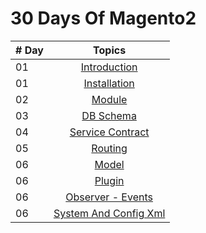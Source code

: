 # 30 Days Of Magento2

| # Day |                         Topics                         |
| ----- | :----------------------------------------------------: |
| 01    |              [Introduction](./README.md)               |
| 01    |              [Installation](./README.md)               |
| 02    |                 [Module](./README.md)                  |
| 03    |          [DB Schema](./Database/README.md)           |
| 04    |            [Service Contract](./README.md)             |
| 05    |                 [Routing](./README.md)                 |
| 06    |                  [Model](./README.md)                  |
| 06    |              [Plugin](./Plugin/README.md)              |
| 06    |            [Observer - Events](./README.md)            |
| 06    | [System And Config Xml](./System-Config-Xml/README.md) |
